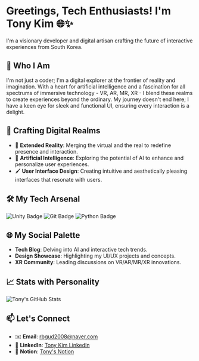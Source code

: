 # Greetings, Tech Enthusiasts! I'm Tony Kim 🌐✨

I'm a visionary developer and digital artisan crafting the future of interactive experiences from South Korea.

## 🚀 Who I Am

I'm not just a coder; I'm a digital explorer at the frontier of reality and imagination. With a heart for artificial intelligence and a fascination for all spectrums of immersive technology - VR, AR, MR, XR - I blend these realms to create experiences beyond the ordinary. My journey doesn't end here; I have a keen eye for sleek and functional UI, ensuring every interaction is a delight.

## 🎨 Crafting Digital Realms

- 🌌 **Extended Reality**: Merging the virtual and the real to redefine presence and interaction.
- 🧠 **Artificial Intelligence**: Exploring the potential of AI to enhance and personalize user experiences.
- 🖌️ **User Interface Design**: Creating intuitive and aesthetically pleasing interfaces that resonate with users.

## 🛠 My Tech Arsenal

![Unity Badge](https://img.shields.io/badge/-Unity-FFFFFF?style=for-the-badge&logo=Unity&logoColor=black)
![Git Badge](https://img.shields.io/badge/-Git-FFFFFF?style=for-the-badge&logo=Git&logoColor=F05032)
![Python Badge](https://img.shields.io/badge/-Python-FFFFFF?style=for-the-badge&logo=Python&logoColor=3776AB)

## 🌐 My Social Palette

- **Tech Blog**: Delving into AI and interactive tech trends.
- **Design Showcase**: Highlighting my UI/UX projects and concepts.
- **XR Community**: Leading discussions on VR/AR/MR/XR innovations.

## 📈 Stats with Personality

![Tony's GitHub Stats](https://github-readme-stats.vercel.app/api?username=YOUR_GITHUB_USERNAME&show_icons=true&theme=synthwave)

## 📫 Let's Connect

- ✉️ **Email**: [rbgud2008@naver.com](mailto:rbgud2008@naver.com)
- 🔗 **LinkedIn**: [Tony Kim LinkedIn](www.linkedin.com/in/규형-김-31883b196)
- 📝 **Notion**: [Tony's Notion]([https://www.notion.so/tonykim](https://broad-cold-346.notion.site/c5f4819ad50542168b67faa61ba64dc5?pvs=4)https://broad-cold-346.notion.site/c5f4819ad50542168b67faa61ba64dc5?pvs=4)
  
